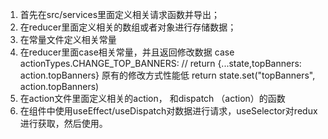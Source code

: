 1. 首先在src/services里面定义相关请求函数并导出；
2. 在reducer里面定义相关的数组或者对象进行存储数据；
3. 在常量文件定义相关常量
4. 在reducer里面case相关常量，并且返回修改数据 
case actionTypes.CHANGE_TOP_BANNERS:
      // return {...state,topBanners: action.topBanners} 原有的修改方式性能低
      return state.set("topBanners", action.topBanners)
5. 在action文件里面定义相关的action， 和dispatch （action）的函数
6. 在组件中使用useEffect/useDispatch对数据进行请求，useSelector对redux进行获取，然后使用。